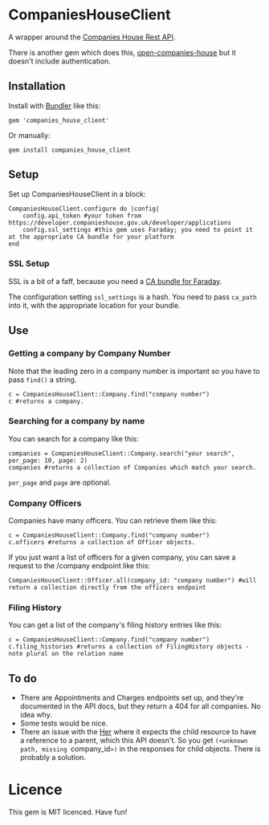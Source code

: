 # CompaniesHouseClient
A wrapper around the [Companies House Rest API](https://developer.companieshouse.gov.uk/api/docs/).

There is another gem which does this, [open-companies-house](https://github.com/tomblomfield/open-companies-house) but it doesn't include authentication.

## Installation

Install with [Bundler](http://bundler.io) like this:

```
gem 'companies_house_client'
```

Or manually:

```
gem install companies_house_client
```

## Setup

Set up CompaniesHouseClient in a block:

```
CompaniesHouseClient.configure do |config|
    config.api_token #your token from https://developer.companieshouse.gov.uk/developer/applications
    config.ssl_settings #this gem uses Faraday; you need to point it at the appropriate CA bundle for your platform
end

```

### SSL Setup
SSL is a bit of a faff, because you need a [CA bundle for Faraday](https://github.com/lostisland/faraday/wiki/Setting-up-SSL-certificates).
 
The configuration setting `ssl_settings` is a hash. You need to pass `ca_path` into it, with the appropriate location for your bundle.

## Use

### Getting a company by Company Number
Note that the leading zero in a company number is important so you have to pass `find()` a string.
```
c = CompaniesHouseClient::Company.find("company number")
c #returns a company.
```

### Searching for a company by name
You can search for a company like this:

```
companies = CompaniesHouseClient::Company.search("your search", per_page: 10, page: 2)
companies #returns a collection of Companies which match your search.
```

`per_page` and `page` are optional.

### Company Officers
Companies have many officers. You can retrieve them like this:

```
c = CompaniesHouseClient::Company.find("company number")
c.officers #returns a collection of Officer objects.
```

If you just want a list of officers for a given company, you can save a request to the /company endpoint like this:
 
```
CompaniesHouseClient::Officer.all(company_id: "company number") #will return a collection directly from the officers endpoint
```

### Filing History
You can get a list of the company's filing history entries like this:

```
c = CompaniesHouseClient::Company.find("company number")
c.filing_histories #returns a collection of FilingHistory objects - note plural on the relation name
```

## To do

* There are Appointments and Charges endpoints set up, and they're documented in the API docs, but they return a 404 for all companies. No idea why.
* Some tests would be nice.
* There an issue with the [Her](https://github.com/remiprev/her) where it expects the child resource to have a reference to a parent, which this API doesn't. So you get `(<unknown path, missing `company_id`>)` in the responses for child objects. There is probably a solution.

# Licence
This gem is MIT licenced. Have fun!